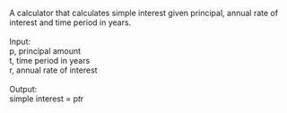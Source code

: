 A calculator that calculates simple interest given principal, annual rate of interest and time period in years.<br>
<br>
Input:<br>
   p, principal amount<br>
   t, time period in years<br>
   r, annual rate of interest<br>
   <br>
Output:<br>
   simple interest = p*t*r<br>

